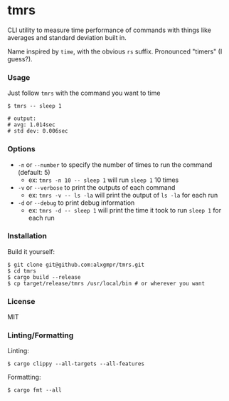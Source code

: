 # tmrs

CLI utility to measure time performance of commands with things like averages and standard deviation built in.

Name inspired by `time`, with the obvious `rs` suffix. Pronounced "timers" (I guess?).

### Usage

Just follow `tmrs` with the command you want to time

```shell
$ tmrs -- sleep 1

# output:
# avg: 1.014sec
# std dev: 0.006sec
```

### Options

- `-n` or `--number` to specify the number of times to run the command (default: 5)
  - ex: `tmrs -n 10 -- sleep 1` will run `sleep 1` 10 times
- `-v` or `--verbose` to print the outputs of each command
  - ex: `tmrs -v -- ls -la` will print the output of `ls -la` for each run
- `-d` or `--debug` to print debug information
  - ex: `tmrs -d -- sleep 1` will print the time it took to run `sleep 1` for each run

### Installation

Build it yourself:

```shell
$ git clone git@github.com:alxgmpr/tmrs.git
$ cd tmrs
$ cargo build --release
$ cp target/release/tmrs /usr/local/bin # or wherever you want
```

### License

MIT

### Linting/Formatting

Linting:

```shell
$ cargo clippy --all-targets --all-features
```

Formatting:

```shell
$ cargo fmt --all
```